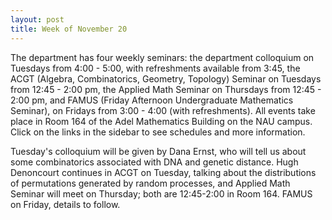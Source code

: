 ```yaml
---
layout: post
title: Week of November 20
---
```


The department has four weekly seminars: the department colloquium on Tuesdays from 4:00 - 5:00, with refreshments available from 3:45, the ACGT (Algebra, Combinatorics, Geometry, Topology) Seminar on Tuesdays from 12:45 - 2:00 pm, the Applied Math Seminar on Thursdays from 12:45 - 2:00 pm, and FAMUS (Friday Afternoon Undergraduate Mathematics Seminar), on Fridays from 3:00 - 4:00 (with refreshments). All events take place in Room 164 of the Adel Mathematics Building on the NAU campus. Click on the links in the sidebar to see schedules and more information.

Tuesday's colloquium will be given by Dana Ernst, who will tell us about some combinatorics associated with DNA and genetic distance. Hugh Denoncourt continues in ACGT on Tuesday, talking about the distributions of permutations generated by random processes, and Applied Math Seminar will meet on Thursday; both are 12:45-2:00 in Room 164. FAMUS on Friday, details to follow.
